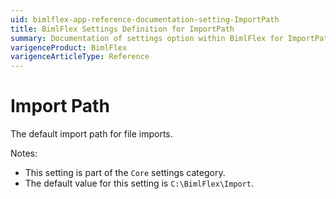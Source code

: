 ```yaml
---
uid: bimlflex-app-reference-documentation-setting-ImportPath
title: BimlFlex Settings Definition for ImportPath
summary: Documentation of settings option within BimlFlex for ImportPath
varigenceProduct: BimlFlex
varigenceArticleType: Reference
---
```


# Import Path

The default import path for file imports.

Notes:

* This setting is part of the `Core` settings category.
* The default value for this setting is `C:\BimlFlex\Import`.